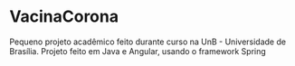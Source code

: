 # VacinaCorona

Pequeno projeto acadêmico feito durante curso na UnB - Universidade de Brasília.
Projeto feito em Java e Angular, usando o framework Spring
